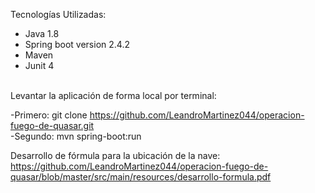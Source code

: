 Tecnologías Utilizadas:

- Java 1.8
- Spring boot version 2.4.2
- Maven 
- Junit 4

<br>Levantar la aplicación de forma local por terminal:

-Primero: git clone https://github.com/LeandroMartinez044/operacion-fuego-de-quasar.git
<br>-Segundo: mvn spring-boot:run

Desarrollo de fórmula para la ubicación de la nave:
<br>https://github.com/LeandroMartinez044/operacion-fuego-de-quasar/blob/master/src/main/resources/desarrollo-formula.pdf
